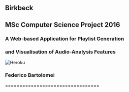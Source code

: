 ## Birkbeck 
## MSc Computer Science Project 2016
### A Web-based Application for Playlist Generation  
### and Visualisation of Audio-Analysis Features
![Heroku](https://heroku-badge.herokuapp.com/?app=musicgene)
### Federico Bartolomei
=================================